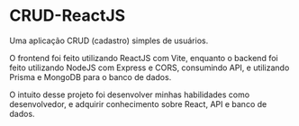 # CRUD-ReactJS

Uma aplicação CRUD (cadastro) simples de usuários.

O frontend foi feito utilizando ReactJS com Vite, enquanto o backend foi feito utilizando NodeJS com Express e CORS, consumindo API, e utilizando Prisma e MongoDB para o banco de dados.

O intuito desse projeto foi desenvolver minhas habilidades como desenvolvedor, e adquirir conhecimento sobre React, API e banco de dados.
